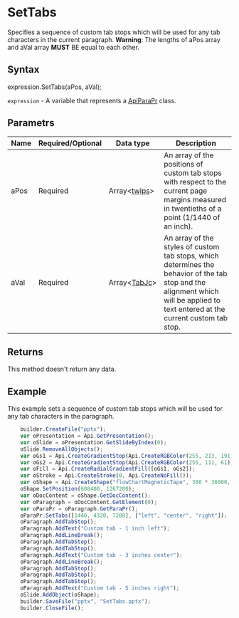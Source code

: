 # SetTabs

Specifies a sequence of custom tab stops which will be used for any tab characters in the current paragraph. **Warning**: The lengths of aPos array and aVal array **MUST** BE equal to each other.

## Syntax

expression.SetTabs(aPos, aVal);

`expression` - A variable that represents a [ApiParaPr](../ApiParaPr.md) class.

## Parametrs

| **Name** | **Required/Optional** | **Data type** | **Description** |
| ------------- | ------------- | ------------- | ------------- |
| aPos | Required | Array<[twips](../../../Enumerations/twips.md)> | An array of the positions of custom tab stops with respect to the current page margins measured in twentieths of a point (1/1440 of an inch). |
| aVal | Required | Array<[TabJc](../../../Enumerations/TabJc.md)> | An array of the styles of custom tab stops, which determines the behavior of the tab stop and the alignment which will be applied to text entered at the current custom tab stop. |

## Returns

This method doesn't return any data.

## Example

This example sets a sequence of custom tab stops which will be used for any tab characters in the paragraph.

```javascript
	builder.CreateFile("pptx");
	var oPresentation = Api.GetPresentation();
	var oSlide = oPresentation.GetSlideByIndex(0);
	oSlide.RemoveAllObjects();
	var oGs1 = Api.CreateGradientStop(Api.CreateRGBColor(255, 213, 191), 0);
	var oGs2 = Api.CreateGradientStop(Api.CreateRGBColor(255, 111, 61), 100000);
	var oFill = Api.CreateRadialGradientFill([oGs1, oGs2]);
	var oStroke = Api.CreateStroke(0, Api.CreateNoFill());
	var oShape = Api.CreateShape("flowChartMagneticTape", 300 * 36000, 130 * 36000, oFill, oStroke);
	oShape.SetPosition(608400, 1267200);
	var oDocContent = oShape.GetDocContent();
	var oParagraph = oDocContent.GetElement(0);
	var oParaPr = oParagraph.GetParaPr();
	oParaPr.SetTabs([1440, 4320, 7200], ["left", "center", "right"]);
	oParagraph.AddTabStop();
	oParagraph.AddText("Custom tab - 1 inch left");
	oParagraph.AddLineBreak();
	oParagraph.AddTabStop();
	oParagraph.AddTabStop();
	oParagraph.AddText("Custom tab - 3 inches center");
	oParagraph.AddLineBreak();
	oParagraph.AddTabStop();
	oParagraph.AddTabStop();
	oParagraph.AddTabStop();
	oParagraph.AddText("Custom tab - 5 inches right");
	oSlide.AddObject(oShape);
	builder.SaveFile("pptx", "SetTabs.pptx");
	builder.CloseFile();
```